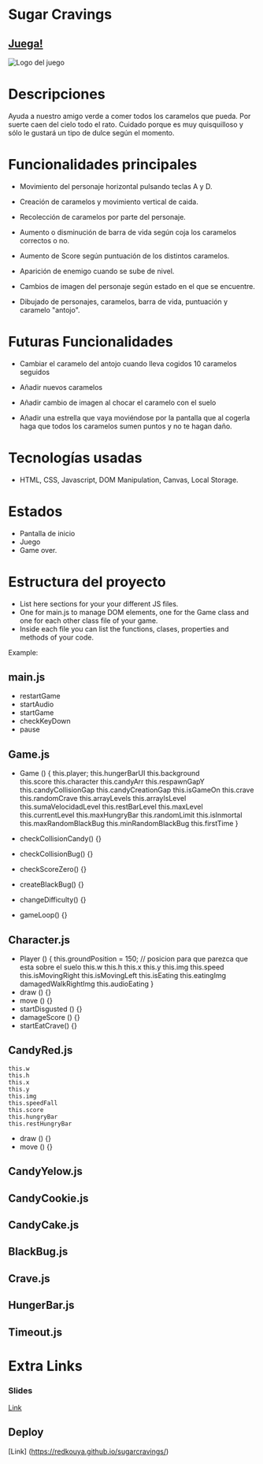 # Sugar Cravings

## [Juega!](https://redkouya.github.io/sugarcravings/)

![Logo del juego](https://github.com/redkouya/sugarcravings/blob/main/images/screens/splashscreen/logo.png?raw=true)


# Descripciones

Ayuda a nuestro amigo verde a comer todos los caramelos que pueda. Por suerte caen del cielo todo el rato. 
Cuidado porque es muy quisquilloso y sólo le gustará un tipo de dulce según el momento.

# Funcionalidades principales

- Movimiento del personaje horizontal pulsando teclas A y D.

- Creación de caramelos y movimiento vertical de caida.

- Recolección de caramelos por parte del personaje.

- Aumento o disminución de barra de vida según coja los caramelos correctos o no.

- Aumento de Score según puntuación de los distintos caramelos.

- Aparición de enemigo cuando se sube de nivel.

- Cambios de imagen del personaje según estado en el que se encuentre.

- Dibujado de personajes, caramelos, barra de vida, puntuación y caramelo "antojo".


# Futuras Funcionalidades

- Cambiar el caramelo del antojo cuando lleva cogidos 10 caramelos seguidos

- Añadir nuevos caramelos

- Añadir cambio de imagen al chocar el caramelo con el suelo

- Añadir una estrella que vaya moviéndose por la pantalla que al cogerla haga que todos los caramelos sumen puntos y no te hagan daño.



# Tecnologías usadas

- HTML, CSS, Javascript, DOM Manipulation, Canvas, Local Storage.

# Estados

- Pantalla de inicio
- Juego
- Game over.



# Estructura del proyecto

- List here sections for your your different JS files.
- One for main.js to manage DOM elements, one for the Game class and one for each other class file of your game.
- Inside each file you can list the functions, clases, properties and methods of your code.

Example:

## main.js

- restartGame
- startAudio
- startGame
- checkKeyDown
- pause

## Game.js

- Game () {
    this.player;
	this.hungerBarUI 
    this.background    
    this.score
    this.character 
    this.candyArr 
    this.respawnGapY 
    this.candyCollisionGap 
    this.candyCreationGap
    this.isGameOn
    this.crave
    this.randomCrave 
    this.arrayLevels 
    this.arrayIsLevel
    this.sumaVelocidadLevel
    this.restBarLevel 
    this.maxLevel 
    this.currentLevel
    this.maxHungryBar
    this.randomLimit 
    this.isInmortal 
    this.maxRandomBlackBug 
    this.minRandomBlackBug 
    this.firstTime 
}

- checkCollisionCandy() {}
- checkCollisionBug() {}
- checkScoreZero() {}
- createBlackBug() {}
- changeDifficulty() {}
- gameLoop() {}


## Character.js 

- Player () {
this.groundPosition = 150; // posicion para que parezca que esta sobre el suelo
    this.w
    this.h 
    this.x 
    this.y
    this.img
    this.speed
    this.isMovingRight 
    this.isMovingLeft 
    this.isEating 
    this.eatingImg
	damagedWalkRightImg
	this.audioEating
}
- draw () {}
- move () {}
- startDisgusted () {}
- damageScore () {}
- startEatCrave() {}

## CandyRed.js

	this.w 
    this.h    
    this.x
    this.y
    this.img    
    this.speedFall 
    this.score
    this.hungryBar
    this.restHungryBar
	
- draw () {}
- move () {}

## CandyYelow.js
## CandyCookie.js
## CandyCake.js
## BlackBug.js
## Crave.js
## HungerBar.js
## Timeout.js



# Extra Links 


### Slides
[Link](www.your-slides-url-here.com)

## Deploy

[Link] (https://redkouya.github.io/sugarcravings/)
